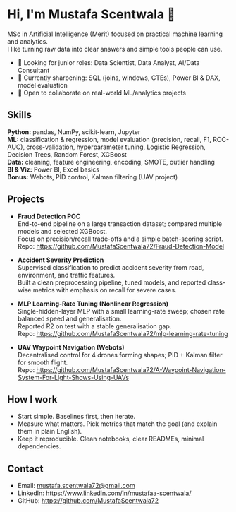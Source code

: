# Hi, I'm Mustafa Scentwala :wave:

MSc in Artificial Intelligence (Merit) focused on practical machine learning and analytics.  
I like turning raw data into clear answers and simple tools people can use.

- :rocket: Looking for junior roles: Data Scientist, Data Analyst, AI/Data Consultant
- :seedling: Currently sharpening: SQL (joins, windows, CTEs), Power BI & DAX, model evaluation
- :handshake: Open to collaborate on real-world ML/analytics projects

## Skills
**Python:** pandas, NumPy, scikit-learn, Jupyter  
**ML:** classification & regression, model evaluation (precision, recall, F1, ROC-AUC), cross-validation, hyperparameter tuning, Logistic Regression, Decision Trees, Random Forest, XGBoost  
**Data:** cleaning, feature engineering, encoding, SMOTE, outlier handling  
**BI & Viz:** Power BI, Excel basics  
**Bonus:** Webots, PID control, Kalman filtering (UAV project)

## Projects
- **Fraud Detection POC**  
  End-to-end pipeline on a large transaction dataset; compared multiple models and selected XGBoost.  
  Focus on precision/recall trade-offs and a simple batch-scoring script.  
  Repo: https://github.com/MustafaScentwala72/Fraud-Detection-Model

- **Accident Severity Prediction**  
  Supervised classification to predict accident severity from road, environment, and traffic features.  
  Built a clean preprocessing pipeline, tuned models, and reported class-wise metrics with emphasis on recall for severe cases. 

- **MLP Learning-Rate Tuning (Nonlinear Regression)**  
  Single-hidden-layer MLP with a small learning-rate sweep; chosen rate balanced speed and generalisation.  
  Reported R2 on test with a stable generalisation gap.  
  Repo: https://github.com/MustafaScentwala72/mlp-learning-rate-tuning

- **UAV Waypoint Navigation (Webots)**  
  Decentralised control for 4 drones forming shapes; PID + Kalman filter for smooth flight.  
  Repo: https://github.com/MustafaScentwala72/A-Waypoint-Navigation-System-For-Light-Shows-Using-UAVs

## How I work
- Start simple. Baselines first, then iterate.
- Measure what matters. Pick metrics that match the goal (and explain them in plain English).
- Keep it reproducible. Clean notebooks, clear READMEs, minimal dependencies.

## Contact
- Email: mustafa.scentwala72@gmail.com  
- LinkedIn: https://www.linkedin.com/in/mustafaa-scentwala/ 
- GitHub: https://github.com/MustafaScentwala72
